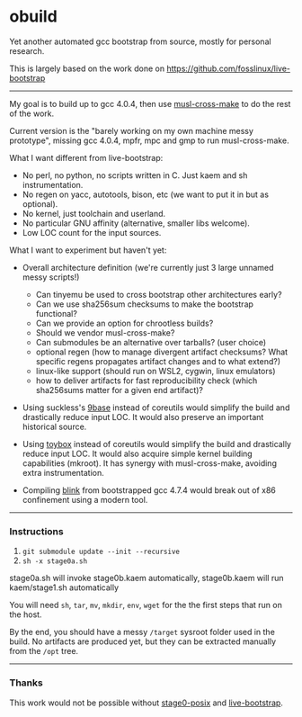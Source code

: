 obuild
======

Yet another automated gcc bootstrap from source, mostly for personal research.

This is largely based on the work done on https://github.com/fosslinux/live-bootstrap

---

My goal is to build up to gcc 4.0.4, then use [musl-cross-make](https://github.com/richfelker/musl-cross-make) to do the rest of the work.

Current version is the "barely working on my own machine messy prototype", missing gcc 4.0.4, mpfr, mpc and gmp to run musl-cross-make.

What I want different from live-bootstrap:

 - No perl, no python, no scripts written in C. Just kaem and sh instrumentation.
 - No regen on yacc, autotools, bison, etc (we want to put it in but as optional).
 - No kernel, just toolchain and userland.
 - No particular GNU affinity (alternative, smaller libs welcome).
 - Low LOC count for the input sources.

What I want to experiment but haven't yet:

 - Overall architecture definition (we're currently just 3 large unnamed messy scripts!)
   - Can tinyemu be used to cross bootstrap other architectures early?
   - Can we use sha256sum checksums to make the bootstrap functional?
   - Can we provide an option for chrootless builds?
   - Should we vendor musl-cross-make?
   - Can submodules be an alternative over tarballs? (user choice)
   - optional regen (how to manage divergent artifact checksums? What specific regens propagates artifact changes and to what extend?)
   - linux-like support (should run on WSL2, cygwin, linux emulators)
   - how to deliver artifacts for fast reproducibility check (which sha256sums matter for a given end artifact)?

 - Using suckless's [9base](https://tools.suckless.org/9base/) instead of coreutils would simplify the build and drastically reduce input LOC. It would also preserve an important historical source.
 - Using [toybox](http://github.com/landley/toybox) instead of coreutils would simplify the build and drastically reduce input LOC. It would also acquire simple kernel building capabilities (mkroot). It has synergy with musl-cross-make, avoiding extra instrumentation.
 - Compiling [blink](https://github.com/jart/blink) from bootstrapped gcc 4.7.4 would break out of x86 confinement using a modern tool.

---

### Instructions

  1. `git submodule update --init --recursive`
  2. `sh -x stage0a.sh`

stage0a.sh will invoke stage0b.kaem automatically, stage0b.kaem will run kaem/stage1.sh automatically

You will need `sh`, `tar`, `mv`, `mkdir`, `env`, `wget` for the the first steps that
run on the host.

By the end, you should have a messy `/target` sysroot folder used in the build. No artifacts
are produced yet, but they can be extracted manually from the `/opt` tree.

---

### Thanks

This work would not be possible without [stage0-posix](https://github.com/oriansj/stage0-posix) and [live-bootstrap](https://github.com/fosslinux/live-bootstrap).

